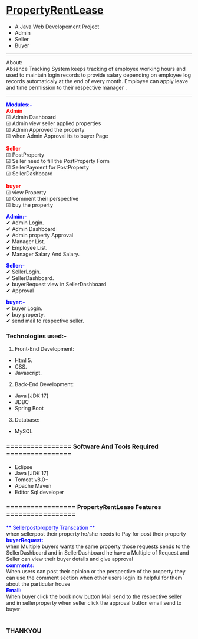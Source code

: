 # <a href="" target="_blank">PropertyRentLease</a> 
- A Java Web Developement Project
- Admin
- Seller
- Buyer 

<hr>
<bold>About:</bold><br>
  Absence Tracking System keeps tracking of employee working hours and used to maintain login records to provide salary depending on employee log records automaticaly at the end of every month. Employee can apply leave and time permission to their respective manager .
<hr>

<span style="color:blue">**Modules:-**</span><br>
<span style="color:red">**Admin**</span><br>
<span>&#9745;</span> Admin Dashboard<br>
<span>&#9745;</span> Admin view seller applied properties<br>
<span>&#9745;</span> Admin Approved the property<br>
<span>&#9745;</span> when Admin Approval its to buyer Page<br>
<br>
<span style="color:red">**Seller**</span><br>
<span>&#9745;</span> PostProperty<br>
<span>&#9745;</span> Seller need to fill the PostProperty Form<br>
<span>&#9745;</span> SellerPayment for PostProperty  <br>
<span>&#9745;</span> SellerDashboard<br>
<br>
<span style="color:red">**buyer**</span><br>
<span>&#9745;</span> view Property<br>
<span>&#9745;</span> Comment their perspective<br>
<span>&#9745;</span> buy the property<br>

<span style="color:blue">**Admin:-**</span><br>
<span>&#10004;</span> Admin Login.<br>
<span>&#10004;</span> Admin Dashboard<br>
<span>&#10004;</span> Admin property Approval<br>
<span>&#10004;</span> Manager List.<br>
<span>&#10004;</span> Employee List.<br>
<span>&#10004;</span> Manager Salary And Salary.<br>

<span style="color:blue">**Seller:-**</span><br>
<span>&#10004;</span> SellerLogin.<br>
<span>&#10004;</span> SellerDashboard.<br>
<span>&#10004;</span> buyerRequest view in SellerDashboard <br>
<span>&#10004;</span> Approval<br>

<span style="color:blue">**buyer:-**</span><br>
<span>&#10004;</span> buyer Login.<br>
<span>&#10004;</span> buy property.<br>
<span>&#10004;</span> send mail to respective seller.<br>

### Technologies used:-
1. Front-End Development:
- Html 5. 
- CSS.
- Javascript.

2. Back-End Development:
- Java [JDK 17]
- JDBC
- Spring Boot

3. Database:
- MySQL

### ================ Software And Tools Required ================
- Eclipse
- Java [JDK 17]
- Tomcat v8.0+
- Apache Maven
- Editor Sql developer


### =================  PropertyRentLease Features =================
<span style="color:blue">** Sellerpostproperty Transcation **</span><br>
      when sellerpost their property he/she needs to Pay for post their property <br>
<span style="color:blue">**buyerRequest:**</span><br>
    when Multiple buyers wants the same property those requests sends to the SellerDashboard and in SellerDashboard he have a Multiple of Request and Seller can view their buyer details and give approval  <br>
<span style="color:blue">**comments:**</span><br>
     When users can post their opinion or the perspective of the property they can use the comment section when other users login its helpful for them about the particular house<br>
<span style="color:blue">**Email:**</span><br>
     When buyer click the book now button Mail send to the respective seller and in sellerproperty when seller click the approval button email send to buyer</br>
<br>

  <h3>THANKYOU</h3>
